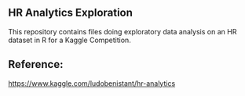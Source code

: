 ## HR Analytics Exploration

This repository contains files doing exploratory data analysis on an HR dataset in R for a Kaggle Competition. 

## Reference:
https://www.kaggle.com/ludobenistant/hr-analytics

